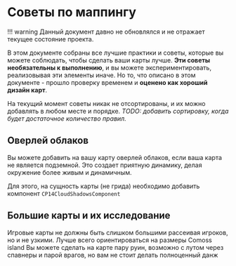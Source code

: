 # Советы по маппингу

!!! warning
    Данный документ давно не обновлялся и не отражает текущее состояние проекта.

В этом документе собраны все лучшие практики и советы, которые вы можете соблюдать, чтобы сделать ваши карты лучше. **Эти советы необязательны к выполнению**, и вы можете экспериментировать, реализовывая эти элементы иначе. Но то, что описано в этом документе - прошло проверку временем и **оценено как хороший дизайн карт**.

На текущий момент советы никак не отсортированы, и их можно добавлять в любом месте и порядке. 
*TODO: добавить сортировку, когда будет достаточное количество правил.*

## Оверлей облаков
Вы можете добавить на вашу карту оверлей облаков, если ваша карта не является подземной. Это создает приятную динамику, делая окружение более живым и динамичным. 

Для этого, на сущность карты (не грида) необходимо добавить компонент `CP14CloudShadowsComponent`

## Большие карты и их исследование
Игровые карты не должны быть слишком большими рассеивая игроков, но и не узкими. Лучше всего ориентироваться на размеры Comoss island
Вы можете сделать на карте пару руин, возможно с лутом через спавнеры и парой врагов, но вам не стоит делать полноценный данж
